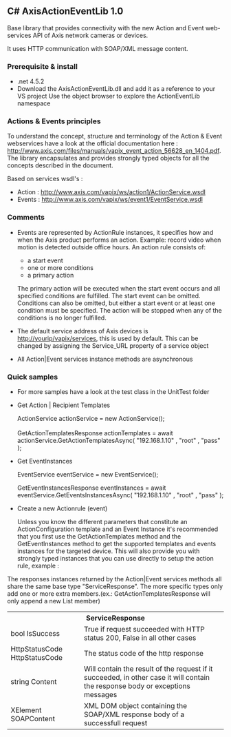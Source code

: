 <H2>C# AxisActionEventLib 1.0</H2>

Base library that provides connectivity with the new Action and Event web-services API of Axis network cameras or devices.

It uses HTTP communication with SOAP/XML message content.

<h3>Prerequisite & install</h3>

- .net 4.5.2
- Download the AxisActionEventLib.dll and add it as a reference to your VS project
  Use the object browser to explore the ActionEventLib namespace

<H3>Actions & Events principles</H3>

To understand the concept, structure and terminology of the Action & Event webservices have a look at the official documentation here : http://www.axis.com/files/manuals/vapix_event_action_56628_en_1404.pdf.
The library encapsulates and provides strongly typed objects for all the concepts described in the document.

Based on services wsdl's :

- Action : http://www.axis.com/vapix/ws/action1/ActionService.wsdl
- Events : http://www.axis.com/vapix/ws/event1/EventService.wsdl


<h3>Comments</h3>

- Events are represented by ActionRule instances, it specifies how and when the Axis product performs an action. Example: record video when motion is detected outside office hours. An action rule consists of:
    - a start event
    - one or more conditions 
    - a primary action
    
   The primary action will be executed when the start event occurs and all specified conditions are fulfilled. 
   The start event can be omitted. Conditions can also be omitted, but either a start event or at least one condition must be specified.
   The action will be stopped when any of the conditions is no longer fulfilled.

- The default service address of Axis devices is <http://yourip/vapix/services>, this is used by default. This can be changed by assigning the Service_URL property of a service object

- All Action|Event services instance methods are asynchronous 


<h3>Quick samples</h3>

- For more samples have a look at the test class in the UnitTest folder

- Get Action | Recipient Templates
    
    ActionService actionService = new ActionService();</br>    
    GetActionTemplatesResponse actionTemplates = await actionService.GetActionTemplatesAsync( "192.168.1.10" , "root" , "pass" );

- Get EventInstances
    
    EventService eventService = new EventService();
    
    GetEventInstancesResponse eventInstances = await eventService.GetEventsInstancesAsync( "192.168.1.10" , "root" , "pass" );  

- Create a new Actionrule (event)
    
  Unless you know the different parameters that constitute an ActionConfiguration template and an Event Instance it's recommended that you first use the GetActionTemplates method and the GetEventInstances method to get the supported templates and events instances for the targeted device. This will also provide you with strongly typed instances that you can use directly to setup the action rule, example :
  
  
    

The responses instances returned by the Action|Event services methods all share the same base type "ServiceResponse". The more specific types only add one or more extra members.(ex.: GetActionTemplatesResponse will only append a new List<ActionTemplate> member)
<table>
<th colspan="2">ServiceResponse</th>
<tr><td>bool IsSuccess</td><td>True if request succeeded with HTTP status 200, False in all other cases</td></tr>
<tr><td>HttpStatusCode HttpStatusCode</td><td>The status code of the http response</td></tr>
<tr><td>string Content</td><td>Will contain the result of the request if it succeeded, in other case it will contain the response body or exceptions messages</td></tr>
<tr><td>XElement SOAPContent</td><td>XML DOM object containing the SOAP/XML response body of a successfull request</td></tr>
</table>
